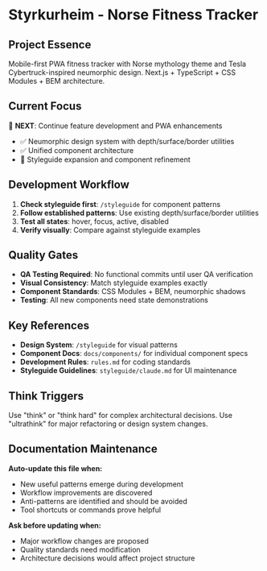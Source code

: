 # Styrkurheim - Norse Fitness Tracker

## Project Essence

Mobile-first PWA fitness tracker with Norse mythology theme and Tesla Cybertruck-inspired neumorphic design. Next.js + TypeScript + CSS Modules + BEM architecture.

## Current Focus

🔄 **NEXT**: Continue feature development and PWA enhancements

- ✅ Neumorphic design system with depth/surface/border utilities
- ✅ Unified component architecture
- 🔄 Styleguide expansion and component refinement

## Development Workflow

1. **Check styleguide first**: `/styleguide` for component patterns
2. **Follow established patterns**: Use existing depth/surface/border utilities
3. **Test all states**: hover, focus, active, disabled
4. **Verify visually**: Compare against styleguide examples

## Quality Gates

- **QA Testing Required**: No functional commits until user QA verification
- **Visual Consistency**: Match styleguide examples exactly
- **Component Standards**: CSS Modules + BEM, neumorphic shadows
- **Testing**: All new components need state demonstrations

## Key References

- **Design System**: `/styleguide` for visual patterns
- **Component Docs**: `docs/components/` for individual component specs
- **Development Rules**: `rules.md` for coding standards
- **Styleguide Guidelines**: `styleguide/claude.md` for UI maintenance

## Think Triggers

Use "think" or "think hard" for complex architectural decisions. Use "ultrathink" for major refactoring or design system changes.

## Documentation Maintenance

**Auto-update this file when:**

- New useful patterns emerge during development
- Workflow improvements are discovered
- Anti-patterns are identified and should be avoided
- Tool shortcuts or commands prove helpful

**Ask before updating when:**

- Major workflow changes are proposed
- Quality standards need modification
- Architecture decisions would affect project structure
